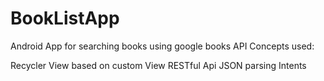 # BookListApp
Android App for searching books using google books API
Concepts used:

Recycler View based on custom View
RESTful Api
JSON parsing
Intents

